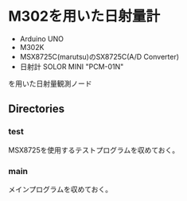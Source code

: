 # M302を用いた日射量計

* Arduino UNO
* M302K
* MSX8725C(marutsu)のSX8725C(A/D Converter)
* 日射計 SOLOR MINI "PCM-01N"

を用いた日射量観測ノード

## Directories

### test

MSX8725を使用するテストプログラムを収めておく。

### main

メインプログラムを収めておく。
